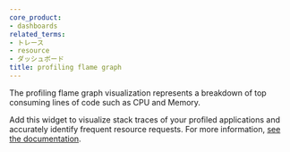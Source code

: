 ```yaml
---
core_product:
- dashboards
related_terms:
- トレース
- resource
- ダッシュボード
title: profiling flame graph
---
```

The profiling flame graph visualization represents a breakdown of top consuming lines of code such as CPU and Memory. 

Add this widget to visualize stack traces of your profiled applications and accurately identify frequent resource requests. For more information, <a href="/dashboards/widgets/profiling_flame_graph/">see the documentation</a>.